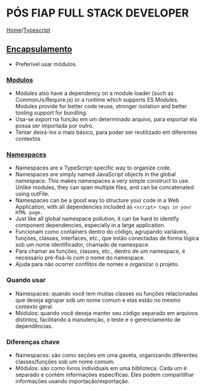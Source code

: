 # PÓS FIAP FULL STACK DEVELOPER

[Home](../../README.md)/[Typescript](../README.md)

## [Encapsulamento](https://www.typescriptlang.org/docs/handbook/namespaces-and-modules.html#handbook-content)
* Preferível usar módulos.

### [Modulos](https://www.typescriptlang.org/docs/handbook/modules/introduction.html)
* Modules also have a dependency on a module loader (such as CommonJs/Require.js) or a runtime which supports ES Modules. Modules provide for better code reuse, stronger isolation and better tooling support for bundling.
* Usa-se *export* na função em um determinado arquivo, para exportar ela possa ser importada por outro.
* Tentar deixá-los o mais básico, para poder ser reutilizado em diferentes contextos

### [Namespaces](https://www.typescriptlang.org/docs/handbook/namespaces.html#handbook-content)
* Namespaces are a TypeScript-specific way to organize code.
* Namespaces are simply named JavaScript objects in the global namespace. This makes namespaces a very simple construct to use. Unlike modules, they can span multiple files, and can be concatenated using outFile. 
* Namespaces can be a good way to structure your code in a Web Application, with all dependencies included as ```<script> tags in your HTML page.```
* Just like all global namespace pollution, it can be hard to identify component dependencies, especially in a large application.
* Funcionam como containers dentro do código, agrupando variáveis, funções, classes, interfaces, etc., que estão conectadas de forma lógica sob um nome identificador, chamado de namespace.
* Para chamar as funções, classes, etc., dentro de um namespace, é necessário pré-fixá-lo com o nome do namespace.
* Ajuda para não ocorrer conflitos de nomes e organizar o projeto.

### Quando usar
* Namespaces: quando você  tem muitas  classes  ou  funções  relacionadas  que 
deseja agrupar sob um nome comum e elas estão no mesmo contexto geral.
* Módulos: quando  você  deseja  manter  seu  código  separado  em  arquivos 
distintos, facilitando a manutenção, o teste e o gerenciamento de dependências.

### Diferenças chave
* Namespaces: são  como seções  em  uma  gaveta,  organizando  diferentes 
classes/funções sob um nome comum.
* Módulos: são como livros individuais em uma biblioteca. Cada um é separado 
e  contém  informações  específicas.  Eles  podem  compartilhar  informações  usando importação/exportação.